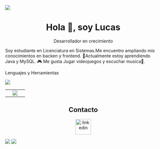 <img src = "https://user-images.githubusercontent.com/73097560/115834477-dbab4500-a447-11eb-908a-139a6edaec5c.gif">

<div id="user">
  <h1 align="center">Hola 👋, soy Lucas</h1>
  <p align="center">Desarrollador en crecimiento </p>
</div>

Soy estudiante en Licenciatura en Sistemas.Me encuentro ampliando mis conocimientos
en backen y frontend. 
🌱Actualmente estoy aprendiendo Java y MySQL.
🎮 Me gusta Jugar videojuegos y escuchar musica🎵.


Lenguajes y Herramientas
<!--iconos-->
<p>
  <a href="https://skillicons.dev">
    <img src="https://skillicons.dev/icons?i=discord,github,html,java,git" />
  </a>
</p>


<!-- Estadísticas -->
<table align="center">
  <tr>
    <td width="50%" align="center">
      <img src="https://github-readme-stats.vercel.app/api?username=ArayaLucas97&theme=dark&show_icons=true&count_private=true" />
  </tr>
</table>

<!-- Sección de Contacto -->
<h2 align="center">Contacto</h2>
<p align="center">
  <a href="http://www.linkedin.com/in/lucas-araya-a85139220/" target="_blank">
    <img src="https://user-images.githubusercontent.com/88904952/234979284-68c11d7f-1acc-4f0c-ac78-044e1037d7b0.png" alt="linkedin" height="50" width="50" />
  
  </a>
</p>
<img src="https://github-readme-stats.vercel.app/api/top-langs/?username=ArayaLucas97&layout=compact&theme=dark" />

<img src = "https://user-images.githubusercontent.com/73097560/115834477-dbab4500-a447-11eb-908a-139a6edaec5c.gif">

